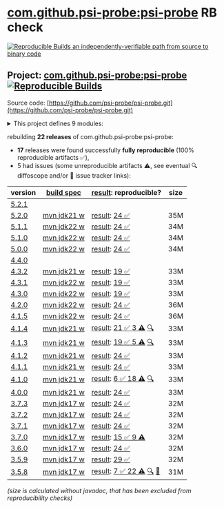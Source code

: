 [com.github.psi-probe:psi-probe](https://central.sonatype.com/artifact/com.github.psi-probe/psi-probe/versions) RB check
=======

[![Reproducible Builds](https://reproducible-builds.org/images/logos/rb.svg) an independently-verifiable path from source to binary code](https://reproducible-builds.org/)

## Project: [com.github.psi-probe:psi-probe](https://central.sonatype.com/artifact/com.github.psi-probe/psi-probe/versions) [![Reproducible Builds](https://img.shields.io/endpoint?url=https://raw.githubusercontent.com/jvm-repo-rebuild/reproducible-central/master/content/com/github/psi-probe/badge.json)](https://github.com/jvm-repo-rebuild/reproducible-central/blob/master/content/com/github/psi-probe/README.md)

Source code: [https://github.com/psi-probe/psi-probe.git](https://github.com/psi-probe/psi-probe.git)

<details><summary>This project defines 9 modules:</summary>

* [com.github.psi-probe:psi-probe](https://central.sonatype.com/artifact/com.github.psi-probe/psi-probe/overview)
* [com.github.psi-probe:psi-probe-core](https://central.sonatype.com/artifact/com.github.psi-probe/psi-probe-core/overview)
* [com.github.psi-probe:psi-probe-rest](https://central.sonatype.com/artifact/com.github.psi-probe/psi-probe-rest/overview)
* [com.github.psi-probe:psi-probe-tomcat10](https://central.sonatype.com/artifact/com.github.psi-probe/psi-probe-tomcat10/overview)
* [com.github.psi-probe:psi-probe-tomcat11](https://central.sonatype.com/artifact/com.github.psi-probe/psi-probe-tomcat11/overview)
* [com.github.psi-probe:psi-probe-tomcat7](https://central.sonatype.com/artifact/com.github.psi-probe/psi-probe-tomcat7/overview)
* [com.github.psi-probe:psi-probe-tomcat85](https://central.sonatype.com/artifact/com.github.psi-probe/psi-probe-tomcat85/overview)
* [com.github.psi-probe:psi-probe-tomcat9](https://central.sonatype.com/artifact/com.github.psi-probe/psi-probe-tomcat9/overview)
* [com.github.psi-probe:psi-probe-web](https://central.sonatype.com/artifact/com.github.psi-probe/psi-probe-web/overview)
</details>

rebuilding **22 releases** of com.github.psi-probe:psi-probe:
- **17** releases were found successfully **fully reproducible** (100% reproducible artifacts :white_check_mark:),
- 5 had issues (some unreproducible artifacts :warning:, see eventual :mag: diffoscope and/or :memo: issue tracker links):

| version | [build spec](/BUILDSPEC.md) | [result](https://reproducible-builds.org/docs/jvm/): reproducible? | size |
| -- | --------- | ------ | -- |
| [5.2.1](https://central.sonatype.com/artifact/com.github.psi-probe/psi-probe/5.2.1/pom) | | | |
| [5.2.0](https://central.sonatype.com/artifact/com.github.psi-probe/psi-probe/5.2.0/pom) | [mvn jdk21 w](psi-probe-5.2.0.buildspec) | [result](psi-probe-5.2.0.buildinfo): [24 :white_check_mark: ](psi-probe-5.2.0.buildcompare) | 35M |
| [5.1.1](https://central.sonatype.com/artifact/com.github.psi-probe/psi-probe/5.1.1/pom) | [mvn jdk22 w](psi-probe-5.1.1.buildspec) | [result](psi-probe-5.1.1.buildinfo): [24 :white_check_mark: ](psi-probe-5.1.1.buildcompare) | 34M |
| [5.1.0](https://central.sonatype.com/artifact/com.github.psi-probe/psi-probe/5.1.0/pom) | [mvn jdk22 w](psi-probe-5.1.0.buildspec) | [result](psi-probe-5.1.0.buildinfo): [24 :white_check_mark: ](psi-probe-5.1.0.buildcompare) | 34M |
| [5.0.0](https://central.sonatype.com/artifact/com.github.psi-probe/psi-probe/5.0.0/pom) | [mvn jdk22 w](psi-probe-5.0.0.buildspec) | [result](psi-probe-5.0.0.buildinfo): [24 :white_check_mark: ](psi-probe-5.0.0.buildcompare) | 34M |
| [4.4.0](https://central.sonatype.com/artifact/com.github.psi-probe/psi-probe/4.4.0/pom) | | | |
| [4.3.2](https://central.sonatype.com/artifact/com.github.psi-probe/psi-probe/4.3.2/pom) | [mvn jdk21 w](psi-probe-4.3.2.buildspec) | [result](psi-probe-4.3.2.buildinfo): [19 :white_check_mark: ](psi-probe-4.3.2.buildcompare) | 33M |
| [4.3.1](https://central.sonatype.com/artifact/com.github.psi-probe/psi-probe/4.3.1/pom) | [mvn jdk22 w](psi-probe-4.3.1.buildspec) | [result](psi-probe-4.3.1.buildinfo): [19 :white_check_mark: ](psi-probe-4.3.1.buildcompare) | 33M |
| [4.3.0](https://central.sonatype.com/artifact/com.github.psi-probe/psi-probe/4.3.0/pom) | [mvn jdk22 w](psi-probe-4.3.0.buildspec) | [result](psi-probe-4.3.0.buildinfo): [19 :white_check_mark: ](psi-probe-4.3.0.buildcompare) | 33M |
| [4.2.0](https://central.sonatype.com/artifact/com.github.psi-probe/psi-probe/4.2.0/pom) | [mvn jdk22 w](psi-probe-4.2.0.buildspec) | [result](psi-probe-4.2.0.buildinfo): [24 :white_check_mark: ](psi-probe-4.2.0.buildcompare) | 36M |
| [4.1.5](https://central.sonatype.com/artifact/com.github.psi-probe/psi-probe/4.1.5/pom) | [mvn jdk22 w](psi-probe-4.1.5.buildspec) | [result](psi-probe-4.1.5.buildinfo): [24 :white_check_mark: ](psi-probe-4.1.5.buildcompare) | 36M |
| [4.1.4](https://central.sonatype.com/artifact/com.github.psi-probe/psi-probe/4.1.4/pom) | [mvn jdk21 w](psi-probe-4.1.4.buildspec) | [result](psi-probe-4.1.4.buildinfo): [21 :white_check_mark:  3 :warning:](psi-probe-4.1.4.buildcompare) [:mag:](psi-probe-4.1.4.diffoscope) | 33M |
| [4.1.3](https://central.sonatype.com/artifact/com.github.psi-probe/psi-probe/4.1.3/pom) | [mvn jdk21 w](psi-probe-4.1.3.buildspec) | [result](psi-probe-4.1.3.buildinfo): [19 :white_check_mark:  5 :warning:](psi-probe-4.1.3.buildcompare) [:mag:](psi-probe-4.1.3.diffoscope) | 33M |
| [4.1.2](https://central.sonatype.com/artifact/com.github.psi-probe/psi-probe/4.1.2/pom) | [mvn jdk21 w](psi-probe-4.1.2.buildspec) | [result](psi-probe-4.1.2.buildinfo): [24 :white_check_mark: ](psi-probe-4.1.2.buildcompare) | 33M |
| [4.1.1](https://central.sonatype.com/artifact/com.github.psi-probe/psi-probe/4.1.1/pom) | [mvn jdk21 w](psi-probe-4.1.1.buildspec) | [result](psi-probe-4.1.1.buildinfo): [24 :white_check_mark: ](psi-probe-4.1.1.buildcompare) | 33M |
| [4.1.0](https://central.sonatype.com/artifact/com.github.psi-probe/psi-probe/4.1.0/pom) | [mvn jdk21 w](psi-probe-4.1.0.buildspec) | [result](psi-probe-4.1.0.buildinfo): [6 :white_check_mark:  18 :warning:](psi-probe-4.1.0.buildcompare) [:mag:](psi-probe-4.1.0.diffoscope) | 33M |
| [4.0.0](https://central.sonatype.com/artifact/com.github.psi-probe/psi-probe/4.0.0/pom) | [mvn jdk21 w](psi-probe-4.0.0.buildspec) | [result](psi-probe-4.0.0.buildinfo): [24 :white_check_mark: ](psi-probe-4.0.0.buildcompare) | 33M |
| [3.7.3](https://central.sonatype.com/artifact/com.github.psi-probe/psi-probe/3.7.3/pom) | [mvn jdk17 w](psi-probe-3.7.3.buildspec) | [result](psi-probe-3.7.3.buildinfo): [24 :white_check_mark: ](psi-probe-3.7.3.buildcompare) | 32M |
| [3.7.2](https://central.sonatype.com/artifact/com.github.psi-probe/psi-probe/3.7.2/pom) | [mvn jdk17 w](psi-probe-3.7.2.buildspec) | [result](psi-probe-3.7.2.buildinfo): [24 :white_check_mark: ](psi-probe-3.7.2.buildcompare) | 32M |
| [3.7.1](https://central.sonatype.com/artifact/com.github.psi-probe/psi-probe/3.7.1/pom) | [mvn jdk17 w](psi-probe-3.7.1.buildspec) | [result](psi-probe-3.7.1.buildinfo): [24 :white_check_mark: ](psi-probe-3.7.1.buildcompare) | 32M |
| [3.7.0](https://central.sonatype.com/artifact/com.github.psi-probe/psi-probe/3.7.0/pom) | [mvn jdk17 w](psi-probe-3.7.0.buildspec) | [result](psi-probe-3.7.0.buildinfo): [15 :white_check_mark:  9 :warning:](psi-probe-3.7.0.buildcompare) | 32M |
| [3.6.0](https://central.sonatype.com/artifact/com.github.psi-probe/psi-probe/3.6.0/pom) | [mvn jdk17 w](psi-probe-3.6.0.buildspec) | [result](psi-probe-3.6.0.buildinfo): [24 :white_check_mark: ](psi-probe-3.6.0.buildcompare) | 32M |
| [3.5.9](https://central.sonatype.com/artifact/com.github.psi-probe/psi-probe/3.5.9/pom) | [mvn jdk17 w](psi-probe-3.5.9.buildspec) | [result](psi-probe-3.5.9.buildinfo): [29 :white_check_mark: ](psi-probe-3.5.9.buildcompare) | 32M |
| [3.5.8](https://central.sonatype.com/artifact/com.github.psi-probe/psi-probe/3.5.8/pom) | [mvn jdk17 w](psi-probe-3.5.8.buildspec) | [result](psi-probe-3.5.8.buildinfo): [7 :white_check_mark:  22 :warning:](psi-probe-3.5.8.buildcompare) [:mag:](psi-probe-3.5.8.diffoscope) [:memo:](https://github.com/psi-probe/psi-probe/pull/2114) | 31M |

<i>(size is calculated without javadoc, that has been excluded from reproducibility checks)</i>
